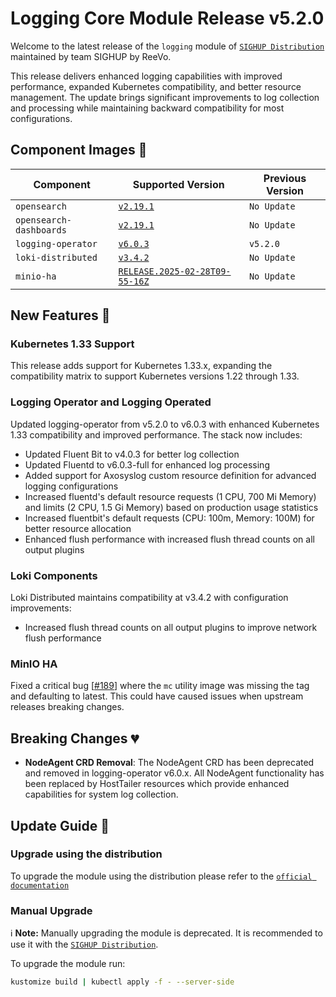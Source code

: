 # Logging Core Module Release v5.2.0

Welcome to the latest release of the `logging` module of [`SIGHUP Distribution`](https://github.com/sighupio/distribution) maintained by team SIGHUP by ReeVo.

This release delivers enhanced logging capabilities with improved performance, expanded Kubernetes compatibility, and better resource management. The update brings significant improvements to log collection and processing while maintaining backward compatibility for most configurations.


## Component Images 🚢

| Component               | Supported Version                                                                                  | Previous Version               |
| ----------------------- | -------------------------------------------------------------------------------------------------- | ------------------------------ |
| `opensearch`            | [`v2.19.1`](https://github.com/opensearch-project/OpenSearch/releases/tag/2.19.1)                  | `No Update`                    |
| `opensearch-dashboards` | [`v2.19.1`](https://github.com/opensearch-project/OpenSearch-Dashboards/releases/tag/2.19.1)       | `No Update`                    |
| `logging-operator`      | [`v6.0.3`](https://github.com/kube-logging/logging-operator/releases/tag/6.0.3)                    | `v5.2.0`                       |
| `loki-distributed`      | [`v3.4.2`](https://github.com/grafana/loki/releases/tag/v3.4.2)                                    | `No Update`                    |
| `minio-ha`              | [`RELEASE.2025-02-28T09-55-16Z`](https://github.com/minio/minio/tree/RELEASE.2025-02-28T09-55-16Z) | `No Update`                    |

## New Features 🎉

### Kubernetes 1.33 Support

This release adds support for Kubernetes 1.33.x, expanding the compatibility matrix to support Kubernetes versions 1.22 through 1.33.

### Logging Operator and Logging Operated

Updated logging-operator from v5.2.0 to v6.0.3 with enhanced Kubernetes 1.33 compatibility and improved performance. The stack now includes:

- Updated Fluent Bit to v4.0.3 for better log collection
- Updated Fluentd to v6.0.3-full for enhanced log processing
- Added support for Axosyslog custom resource definition for advanced logging configurations
- Increased fluentd's default resource requests (1 CPU, 700 Mi Memory) and limits (2 CPU, 1.5 Gi Memory) based on production usage statistics
- Increased fluentbit's default requests (CPU: 100m, Memory: 100M) for better resource allocation
- Enhanced flush performance with increased flush thread counts on all output plugins

### Loki Components

Loki Distributed maintains compatibility at v3.4.2 with configuration improvements:
- Increased flush thread counts on all output plugins to improve network flush performance

### MinIO HA

Fixed a critical bug [[#189](https://github.com/sighupio/module-logging/pull/189)] where the `mc` utility image was missing the tag and defaulting to latest. This could have caused issues when upstream releases breaking changes.

## Breaking Changes 💔

- **NodeAgent CRD Removal**: The NodeAgent CRD has been deprecated and removed in logging-operator v6.0.x. All NodeAgent functionality has been replaced by HostTailer resources which provide enhanced capabilities for system log collection.

## Update Guide 🦮

### Upgrade using the distribution

To upgrade the module using the distribution please refer to the [`official documentation`](https://docs.sighup.io/docs/upgrades/upgrades)

### Manual Upgrade

ℹ️ **Note:** Manually upgrading the module is deprecated. It is recommended to use it with the [`SIGHUP Distribution`](https://github.com/sighupio/distribution).

To upgrade the module run:

```bash
kustomize build | kubectl apply -f - --server-side
```
